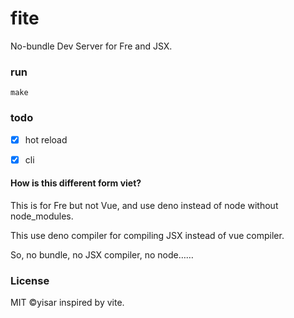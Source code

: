 # fite
No-bundle Dev Server for Fre and JSX.

### run
```console
make
```
### todo

- [x] hot reload

- [x] cli

#### How is this different form viet?

This is for Fre but not Vue, and use deno instead of node without node_modules.

This use deno compiler for compiling JSX instead of vue compiler.

So, no bundle, no JSX compiler, no node……

### License
MIT ©yisar inspired by vite.